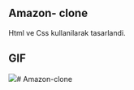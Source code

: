 ## Amazon-   clone

Html ve Css kullanilarak tasarlandi.

## GIF

<img src="amazon.gif" />#   A m a z o n - c l o n e  
 
